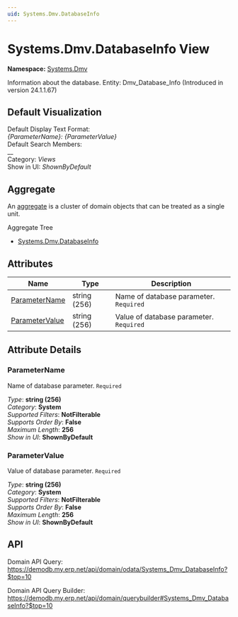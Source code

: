 ```yaml
---
uid: Systems.Dmv.DatabaseInfo
---
```

# Systems.Dmv.DatabaseInfo View

**Namespace:** [Systems.Dmv](Systems.Dmv.md)  

Information about the database. Entity: Dmv_Database_Info (Introduced in version 24.1.1.67)

## Default Visualization
Default Display Text Format:  
_{ParameterName}: {ParameterValue}_  
Default Search Members:  
__  
Category:  _Views_  
Show in UI:  _ShownByDefault_  

## Aggregate
An [aggregate](https://docs.erp.net/tech/advanced/concepts/aggregates.html) is a cluster of domain objects that can be treated as a single unit.  

Aggregate Tree  
* [Systems.Dmv.DatabaseInfo](Systems.Dmv.DatabaseInfo.md)  

## Attributes

| Name | Type | Description |
| ---- | ---- | --- |
| [ParameterName](Systems.Dmv.DatabaseInfo.md#parametername) | string (256) | Name of database parameter. `Required` 
| [ParameterValue](Systems.Dmv.DatabaseInfo.md#parametervalue) | string (256) | Value of database parameter. `Required` 


## Attribute Details

### ParameterName

Name of database parameter. `Required`

_Type_: **string (256)**  
_Category_: **System**  
_Supported Filters_: **NotFilterable**  
_Supports Order By_: **False**  
_Maximum Length_: **256**  
_Show in UI_: **ShownByDefault**  

### ParameterValue

Value of database parameter. `Required`

_Type_: **string (256)**  
_Category_: **System**  
_Supported Filters_: **NotFilterable**  
_Supports Order By_: **False**  
_Maximum Length_: **256**  
_Show in UI_: **ShownByDefault**  


## API

Domain API Query:
<https://demodb.my.erp.net/api/domain/odata/Systems_Dmv_DatabaseInfo?$top=10>

Domain API Query Builder:
<https://demodb.my.erp.net/api/domain/querybuilder#Systems_Dmv_DatabaseInfo?$top=10>

